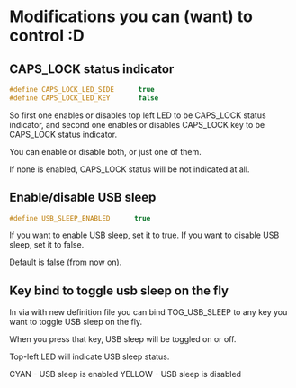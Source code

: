 # Modifications you can (want) to control :D



## CAPS_LOCK status indicator

```c
#define CAPS_LOCK_LED_SIDE      true
#define CAPS_LOCK_LED_KEY       false
```

So first one enables or disables top left LED to be CAPS_LOCK status indicator, and second one enables or disables CAPS_LOCK key to be CAPS_LOCK status indicator.

You can enable or disable both, or just one of them.

If none is enabled, CAPS_LOCK status will be not indicated at all.



## Enable/disable USB sleep


```c
#define USB_SLEEP_ENABLED      true
```


If you want to enable USB sleep, set it to true. If you want to disable USB sleep, set it to false.

Default is false (from now on).

## Key bind to toggle usb sleep on the fly

In via with new definition file you can bind TOG_USB_SLEEP to any key you want to toggle USB sleep on the fly.

When you press that key, USB sleep will be toggled on or off.

Top-left LED will indicate USB sleep status.

CYAN - USB sleep is enabled
YELLOW - USB sleep is disabled


